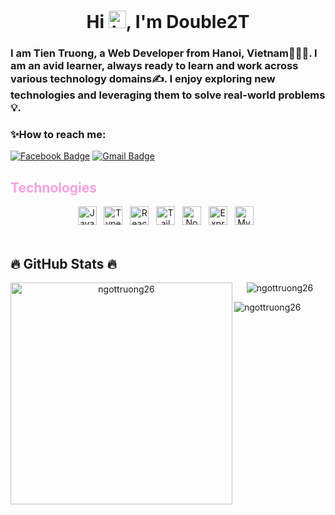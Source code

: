 <h1 align="center">Hi <img src="https://user-images.githubusercontent.com/1303154/88677602-1635ba80-d120-11ea-84d8-d263ba5fc3c0.gif" width="28px" alt="hi">, I'm Double2T</h1>
<h3>
    I am Tien Truong, a Web Developer from Hanoi, Vietnam👨🏻‍💻. I am an avid learner, always ready to learn and work across various technology domains✍️. I enjoy exploring new technologies and leveraging them to solve real-world problems💡.
</h3>

<h3 align="left">✨How to reach me:</h3>

[![Facebook Badge](https://img.shields.io/badge/double2t2002-%230866ff?logo=facebook&logoColor=white)](https://www.facebook.com/double2t2612)
[![Gmail Badge](https://img.shields.io/badge/double2t2002-%23ea4335?logo=gmail&logoColor=white)](mailto:double2t2002@gmail.com)

<h2 align="left" style="color: #f7a1e1">Technologies</h2>
<!-- https://simpleicons.org/ -->
<div align="center">
  <span><img src="https://img.shields.io/badge/JavaScript-f7df1e?logo=javascript&logoColor=white&style=for-the-badge" alt="JavaScript logo" title="JavaScript" height="30" /></span>
  &nbsp;
  <span><img src="https://img.shields.io/badge/TypeScript-3178c6?logo=typescript&logoColor=white&style=for-the-badge" alt="TypeScript logo" title="TypeScript" height="30" /></span>
  &nbsp;
  <span><img src="https://img.shields.io/badge/ReactJS-087ea4?logo=react&logoColor=white&style=for-the-badge" alt="ReactJS logo" title="ReactJS" height="30" /></span>
  &nbsp;
  <span><img src="https://img.shields.io/badge/Tailwind%20CSS-38bdf8?logo=tailwind-css&logoColor=white&style=for-the-badge" alt="TailwindCSS logo" title="TailwindCSS" height="30" /></span>
  &nbsp;
  <span><img src="https://img.shields.io/badge/Node.js-84ba64?logo=node.js&logoColor=white&style=for-the-badge" alt="Node.js logo" title="Node.js" height="30" /></span>
  &nbsp;
  <span><img src="https://img.shields.io/badge/Express-ffffff?logo=express&logoColor=black&style=for-the-badge" alt="Express.js logo" title="Express.js" height="30" /></span>
  &nbsp;
  <span><img src="https://img.shields.io/badge/MySQL-3e6e93?logo=mysql&logoColor=white&style=for-the-badge" alt="MySQL logo" title="MySQL" height="30" /></span>
  &nbsp;
</div>

<br>

<h2>🔥 GitHub Stats 🔥</h2>

<div align="center">
  <p>
    <img align="left" width="355" src="https://github-readme-stats.vercel.app/api/top-langs?username=ngottruong26&theme=radical&show_icons=true&locale=en&layout=compact" alt="ngottruong26" />
  </p>
  
  <p>
    <img align="center" src="https://github-readme-stats.vercel.app/api?username=ngottruong26&theme=radical&show_icons=true&locale=en" alt="ngottruong26" />
  </p>
  
  <p>
    <img align="left" src="https://github-readme-streak-stats.herokuapp.com/?user=ngottruong26&theme=radical" alt="ngottruong26" />
  </p>
</div>


  



